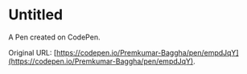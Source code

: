 # Untitled

A Pen created on CodePen.

Original URL: [https://codepen.io/Premkumar-Baggha/pen/empdJqY](https://codepen.io/Premkumar-Baggha/pen/empdJqY).

